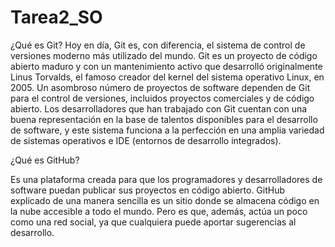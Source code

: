 # Tarea2_SO

¿Qué es Git?
Hoy en día, Git es, con diferencia, el sistema de control de versiones moderno más utilizado del mundo. Git es un proyecto de código abierto maduro y con un mantenimiento activo que desarrolló originalmente Linus Torvalds, el famoso creador del kernel del sistema operativo Linux, en 2005. Un asombroso número de proyectos de software dependen de Git para el control de versiones, incluidos proyectos comerciales y de código abierto. Los desarrolladores que han trabajado con Git cuentan con una buena representación en la base de talentos disponibles para el desarrollo de software, y este sistema funciona a la perfección en una amplia variedad de sistemas operativos e IDE (entornos de desarrollo integrados).

¿Qué es GitHub?

Es una plataforma creada para que los programadores y desarrolladores de software puedan publicar sus proyectos en código abierto. GitHub explicado de una manera sencilla es un sitio donde se almacena código en la nube accesible a todo el mundo. Pero es que, además, actúa un poco como una red social, ya que cualquiera puede aportar sugerencias al desarrollo.
